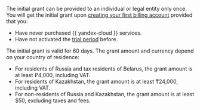 The initial grant can be provided to an individual or legal entity only once. You will get the initial grant upon [creating your first billing account](../../billing/quickstart/index.md) provided that you:

* Have never purchased {{ yandex-cloud }} services.
* Have not activated the [trial period](../free-trial/concepts/quickstart.md) before.

The initial grant is valid for 60 days. The grant amount and currency depend on your country of residence:

* For residents of Russia and tax residents of Belarus, the grant amount is at least ₽4,000, including VAT.
* For residents of Kazakhstan, the grant amount is at least ₸24,000, including VAT.
* For non-residents of Russia and Kazakhstan, the grant amount is at least $50, excluding taxes and fees.